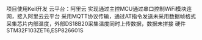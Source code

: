 项目使用Keil开发
云平台：阿里云
实现通过主控MCU通过串口控制WiFi模块连网，接入阿里云云平台
采用MQTT协议传输，通过AT指令发送未采用数据帧格式
采集芯片内部温度，外部DS18B20采集温度同时上传数据，数据未拼接
硬件STM32F103ZET6,ESP826601S

